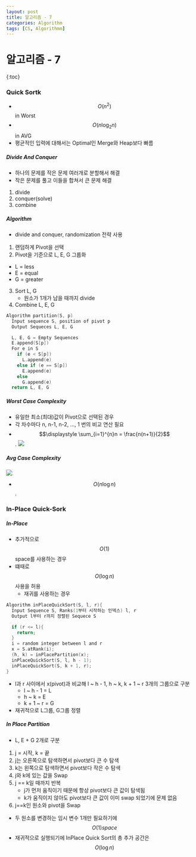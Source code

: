 ```yaml
---
layout: post
title: 알고리즘 - 7
categories: Algorithm
tags: [CS, Algorithmm]
---
```


# 알고리즘 - 7

{:toc}

### Quick Sortk

- $$O(n^2)$$ in Worst
- $$O(n\log_2n)$$ in AVG
- 평균적인 입력에 대해서는 Optimal인 Merge와 Heap보다 빠름

##### Divide And Conquer

- 하나의 문제를 작은 문제 여러개로 분할해서 해결
- 작은 문제를 풀고 이들을 합쳐서 큰 문제 해결

1. divide
2. conquer(solve)
3. combine

##### Algorithm

- divide and conquer, randomization 전략 사용

1. 랜덤하게 Pivot을 선택
2. Pivot을 기준으로 L, E, G 그룹화

- L = less
- E = equal
- G = greater

3. Sort L, G
   - 원소가 1개가 남을 때까지 divide
4. Combine L, E, G

```c
Algorithm partition(S, p)
  Input sequence S, position of pivot p
  Output Sequeces L, E, G

  L, E, G = Empty Sequences
  E.append(S[p])
  For e in S
    if (e < S[p])
      L.append(e)
    else if (e == S[p])
      E.append(e)
    else
      G.append(e)
  return L, E, G
```

##### Worst Case Complexity

- 유일한 최소(최대)값이 Pivot으로 선택된 경우
- 각 차수마다 n, n-1, n-2, ..., 1 번의 비교 연산 필요
- $$\displaystyle \sum_{i=1}^{n}n = \frac{n(n+1)}{2}$$.
  <img src="https://github.com/L-Hyun/L-Hyun.github.io/blob/main/assets/Algorithm/7-1.png?raw=true" />

##### Avg Case Complexity

<img src="https://github.com/L-Hyun/L-Hyun.github.io/blob/main/assets/Algorithm/7-2.jpg?raw=true" />

- $$O(n \log n)$$.

### In-Place Quick-Sork

##### In-Place

- 추가적으로 $$O(1)$$ space를 사용하는 경우
- 떄때로 $$O(\log n)$$ 사용을 허용
  - 재귀를 사용하는 경우

```c
Algorithm inPlaceQuickSort(S, l, r){
  Input Sequence S, Ranks(1부터 시작하는 인덱스) l, r
  Output l부터 r까지 정렬된 Sequece S

  if (r <= l){
    return;
  }
  i = random integer between l and r
  x = S.atRank(i);
  (h, k) = inPlacePartition(x);
  inPlaceQuickSort(S, l, h - 1);
  inPlaceQuickSort(S, k + 1, r);
}
```

- l과 r 사이에서 x(pivot)과 비교해 l ~ h - 1, h ~ k, k + 1 ~ r 3개의 그룹으로 구분
  - l ~ h - 1 = L
  - h ~ k = E
  - k + 1 ~ r = G
- 재귀적으로 L그룹, G그룹 정렬

##### In Place Partition

- L, E + G 2개로 구분

1. j = 시작, k = 끝
2. j는 오른쪽으로 탐색하면서 pivot보다 큰 수 탐색
3. k는 왼쪽으로 탐색하면서 pivot보다 작은 수 탐색
4. j와 k에 있는 값을 Swap
5. j == k일 때까지 반복
   - j가 먼저 움직이기 때문에 항상 pivot보다 큰 값이 탐색됨
   - k가 움직이지 않아도 pivot보다 큰 값이 이미 swap 되었기에 문제 없음
6. j==k인 원소와 pivot을 Swap

- 두 원소를 변경하는 임시 변수 1개만 필요하기에 $$O(1) space$$
- 재귀적으로 실행되기에 InPlace Quick Sort의 총 추가 공간은 $$O(\log n)$$
